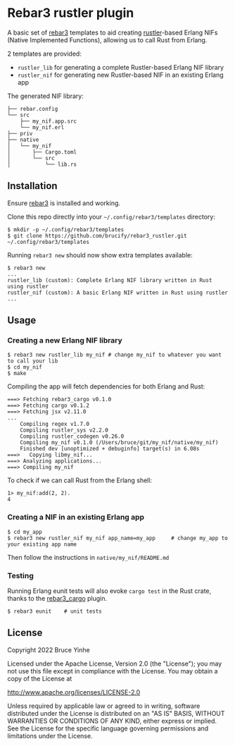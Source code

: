 # Rebar3 rustler plugin

A basic set of [rebar3](https://www.rebar3.org) templates to aid creating [rustler](https://github.com/rusterlium/rustler)-based Erlang NIFs (Native Implemented Functions), allowing us to call Rust from Erlang.

2 templates are provided:

* `rustler_lib` for generating a complete Rustler-based Erlang NIF library
* `rustler_nif` for generating new Rustler-based NIF in an existing Erlang app

The generated NIF library:
```
├── rebar.config
└── src
    ├── my_nif.app.src
    └── my_nif.erl
├── priv
├── native
│   └── my_nif
│       ├── Cargo.toml
│       └── src
│           └── lib.rs
```

## Installation

Ensure [rebar3](https://www.rebar3.org) is installed and working.

Clone this repo directly into your `~/.config/rebar3/templates` directory:

	$ mkdir -p ~/.config/rebar3/templates
	$ git clone https://github.com/brucify/rebar3_rustler.git ~/.config/rebar3/templates

Running `rebar3 new` should now show extra templates available:

	$ rebar3 new
	...
    rustler_lib (custom): Complete Erlang NIF library written in Rust using rustler
    rustler_nif (custom): A basic Erlang NIF written in Rust using rustler
	...

## Usage

### Creating a new Erlang NIF library

	$ rebar3 new rustler_lib my_nif # change my_nif to whatever you want to call your lib
	$ cd my_nif
	$ make

Compiling the app will fetch dependencies for both Erlang and Rust:

	===> Fetching rebar3_cargo v0.1.0
    ===> Fetching cargo v0.1.2
    ===> Fetching jsx v2.11.0
    ...
        Compiling regex v1.7.0
        Compiling rustler_sys v2.2.0
        Compiling rustler_codegen v0.26.0
        Compiling my_nif v0.1.0 (/Users/bruce/git/my_nif/native/my_nif)
        Finished dev [unoptimized + debuginfo] target(s) in 6.08s
    ===>   Copying libmy_nif...
    ===> Analyzing applications...
    ===> Compiling my_nif

To check if we can call Rust from the Erlang shell:

	1> my_nif:add(2, 2).
    4

### Creating a NIF in an existing Erlang app

    $ cd my_app                                         
    $ rebar3 new rustler_nif my_nif app_name=my_app     # change my_app to your existing app name

Then follow the instructions in `native/my_nif/README.md`

### Testing

Running Erlang eunit tests will also evoke `cargo test` in the Rust crate, thanks to the [rebar3_cargo](https://github.com/rusterlium/rebar3_cargo) plugin.

	$ rebar3 eunit    # unit tests

## License

Copyright 2022 Bruce Yinhe

Licensed under the Apache License, Version 2.0 (the "License");
you may not use this file except in compliance with the License.
You may obtain a copy of the License at

http://www.apache.org/licenses/LICENSE-2.0

Unless required by applicable law or agreed to in writing, software
distributed under the License is distributed on an "AS IS" BASIS,
WITHOUT WARRANTIES OR CONDITIONS OF ANY KIND, either express or implied.
See the License for the specific language governing permissions and
limitations under the License.